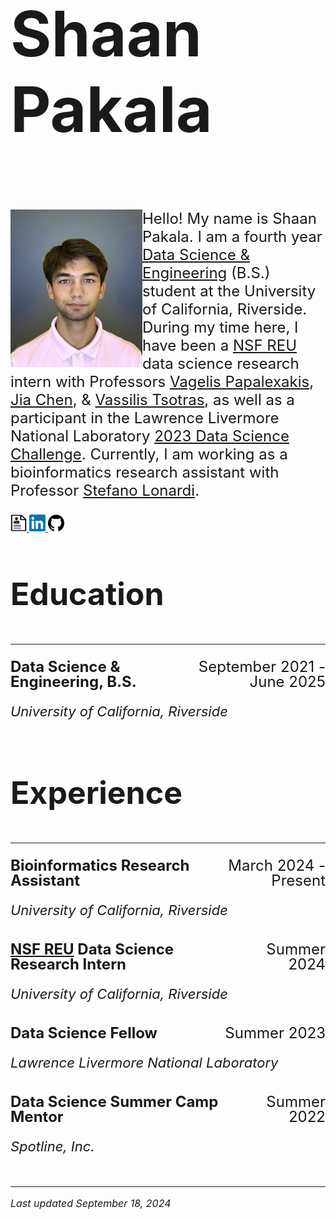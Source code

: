 # <p style="font-size: 100px;">Shaan Pakala</p>

<img align="left" width="211" src="images/picture_of_me.jpg">
<p style="font-size: 24px;">
  Hello! My name is Shaan Pakala. I am a fourth year <a href="https://datascience.ucr.edu/">Data Science & Engineering</a> (B.S.) student at the University of California, Riverside. During my time here, I have been a <a href="https://www.nsf.gov/awardsearch/showAward?AWD_ID=2244480&HistoricalAwards=false">NSF REU</a> data science research intern with Professors <a href="https://www.cs.ucr.edu/~epapalex/">Vagelis Papalexakis</a>, <a href="https://sites.google.com/view/jiachen-research/home">Jia Chen</a>, & <a href="https://www.cs.ucr.edu/~tsotras/">Vassilis Tsotras</a>, as well as a participant in the Lawrence Livermore National Laboratory <a href="https://www.llnl.gov/article/50051/uc-merced-uc-riverside-tackle-data-science-challenge-machine-learning-assisted-heart">2023 Data Science Challenge</a>. Currently, I am working as a bioinformatics research assistant with Professor <a href="https://www.cs.ucr.edu/~stelo/">Stefano Lonardi</a>.
</p>

<a href="https://shaanpakala.github.io/resume.pdf" target="_blank">
  <img src="images/resume_logo.png" alt="Resume" style="width: 26px; height: 27px;">
</a>
<a href="https://www.linkedin.com/in/shaan-pakala-b91024210/" target="_blank">
  <img src="images/linkedin_logo.png" alt="LinkedIn" style="width: 26px; height: 27px;">
</a>
<a href="https://github.com/shaanpakala" target="_blank">
  <img src="images/git_logo.png" alt="GitHub" style="width: 26px; height: 27px;">
</a>

<section id="Education">
<br>
<p style="font-size: 50px;"><b>Education</b></p>
<hr>
</section>

<p style="font-size: 24px; display: flex; justify-content: space-between; line-height: 1.0;">
  <span><b>Data Science & Engineering, B.S.</b></span>
  <span style="text-align: right;">September 2021 - June 2025</span>
</p>
<p style="font-size: 22px; line-height: 1.0;"><em>University of California, Riverside</em></p>

<section id="Experience">
<br>
<p style="font-size: 50px;"><b>Experience</b></p>
<hr>
</section>

<p style="font-size: 24px; display: flex; justify-content: space-between; line-height: 1.0;">
  <span><b>Bioinformatics Research Assistant</b></span>
  <span style="text-align: right;">March 2024 - Present</span>
</p>
<p style="font-size: 22px; line-height: 1.0;"><em>University of California, Riverside</em></p>

<p style="font-size: 24px; display: flex; justify-content: space-between; line-height: 1.0; margin-top: 40px;">
  <span><b><a href="https://www.nsf.gov/awardsearch/showAward?AWD_ID=2244480&HistoricalAwards=false">NSF REU</a> Data Science Research Intern</b></span>
  <span style="text-align: right;">Summer 2024</span>
</p>
<p style="font-size: 22px; line-height: 1.0;"><em>University of California, Riverside</em></p>

<p style="font-size: 24px; display: flex; justify-content: space-between; line-height: 1.0; margin-top: 40px;">
  <span><b>Data Science Fellow</b></span>
  <span style="text-align: right;">Summer 2023</span>
</p>
<p style="font-size: 22px; line-height: 1.0;"><em>Lawrence Livermore National Laboratory</em></p>

<p style="font-size: 24px; display: flex; justify-content: space-between; line-height: 1.0; margin-top: 40px;">
  <span><b>Data Science Summer Camp Mentor</b></span>
  <span style="text-align: right;">Summer 2022</span>
</p>
<p style="font-size: 22px; line-height: 1.0;"><em>Spotline, Inc.</em></p>

<br clear="all">




<hr>
<p style="font-size: 16px;"><i>Last updated September 18, 2024</i></p>
